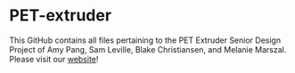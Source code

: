 ﻿# PET-extruder
This GitHub contains all files pertaining to the PET Extruder Senior Design Project of Amy Pang, Sam Leville, Blake Christiansen, and Melanie Marszal. Please visit our [website](https://thelittleengineersthatcould.github.io/)!
